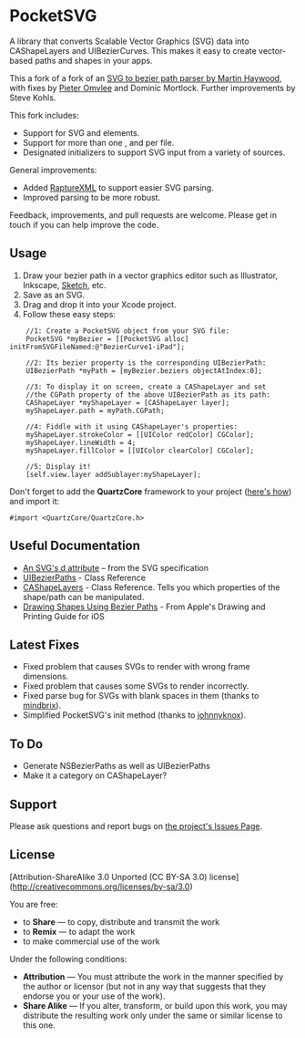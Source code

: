 # PocketSVG
A library that converts Scalable Vector Graphics (SVG) data into CAShapeLayers and UIBezierCurves. This makes it easy to create vector-based paths and shapes in your apps. 

This a fork of a fork of an [SVG to bezier path parser by Martin Haywood](http://ponderwell.net/2011/05/converting-svg-paths-to-objective-c-paths/), with fixes by [Pieter Omvlee](http://www.bohemiancoding.com/) and Dominic Mortlock.
Further improvements by Steve Kohls.

This fork includes:
* Support for SVG <line> and <polyline> elements.
* Support for more than one <path>, <line> and <polyline> per file.
* Designated initializers to support SVG input from a variety of sources.

General improvements:
* Added [RaptureXML](https://github.com/ZaBlanc/RaptureXML) to support easier SVG parsing.
* Improved <path> parsing to be more robust.

Feedback, improvements, and pull requests are welcome. Please get in touch if you can help improve the code. 

## Usage
1. Draw your bezier path in a vector graphics editor such as Illustrator, Inkscape, [Sketch](http://www.bohemiancoding.com/sketch/), etc.
1. Save as an SVG.
1. Drag and drop it into your Xcode project.
1. Follow these easy steps:

```obj-c
    //1: Create a PocketSVG object from your SVG file:
    PocketSVG *myBezier = [[PocketSVG alloc] initFromSVGFileNamed:@"BezierCurve1-iPad"];
    
    //2: Its bezier property is the corresponding UIBezierPath:
    UIBezierPath *myPath = [myBezier.beziers objectAtIndex:0];
    
    //3: To display it on screen, create a CAShapeLayer and set 
    //the CGPath property of the above UIBezierPath as its path:
    CAShapeLayer *myShapeLayer = [CAShapeLayer layer];
    myShapeLayer.path = myPath.CGPath;
    
    //4: Fiddle with it using CAShapeLayer's properties:
    myShapeLayer.strokeColor = [[UIColor redColor] CGColor];
    myShapeLayer.lineWidth = 4;
    myShapeLayer.fillColor = [[UIColor clearColor] CGColor];
    
    //5: Display it!
    [self.view.layer addSublayer:myShapeLayer];
```
Don't forget to add the __QuartzCore__ framework to your project ([here's how](http://stackoverflow.com/a/3377682/1072846)) and import it:
```obj-c
#import <QuartzCore/QuartzCore.h>
```

## Useful Documentation
* [An SVG's d attribute](http://www.w3.org/TR/SVG/paths.html#PathElement) – from the SVG specification 
* [UIBezierPaths](http://developer.apple.com/library/ios/#documentation/uikit/reference/UIBezierPath_class/Reference/Reference.html) - Class Reference 
* [CAShapeLayers](https://developer.apple.com/library/mac/#documentation/GraphicsImaging/Reference/CAShapeLayer_class/Reference/Reference.html) - Class Reference. Tells you which properties of the shape/path can be manipulated. 
* [Drawing Shapes Using Bezier Paths](http://developer.apple.com/library/ios/#documentation/2ddrawing/conceptual/drawingprintingios/BezierPaths/BezierPaths.html) - From Apple's Drawing and Printing Guide for iOS

## Latest Fixes
* Fixed problem that causes SVGs to render with wrong frame dimensions.
* Fixed problem that causes some SVGs to render incorrectly.
* Fixed parse bug for SVGs with blank spaces in them (thanks to [mindbrix](https://github.com/mindbrix)).
* Simplified PocketSVG's init method (thanks to [johnnyknox](https://github.com/johnnyknox)).

## To Do
* Generate NSBezierPaths as well as UIBezierPaths
* Make it a category on CAShapeLayer?

## Support 
Please ask questions and report bugs on [the project's Issues Page](https://github.com/arielelkin/PocketSVG/issues). 

## License
[Attribution-ShareAlike 3.0 Unported (CC BY-SA 3.0) license] (http://creativecommons.org/licenses/by-sa/3.0)

You are free:

* to __Share__ — to copy, distribute and transmit the work
* to __Remix__ — to adapt the work
* to make commercial use of the work

Under the following conditions:
* __Attribution__ — You must attribute the work in the manner specified by the author or licensor (but not in any way that suggests that they endorse you or your use of the work).
* __Share Alike__ — If you alter, transform, or build upon this work, you may distribute the resulting work only under the same or similar license to this one.